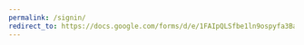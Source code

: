 ```yaml
---
permalink: /signin/
redirect_to: https://docs.google.com/forms/d/e/1FAIpQLSfbe1ln9ospyfa3Ba4TE6siVRUaLVUkJ3ifuO6gsOUZkkaEUA/viewform?usp=share_link
---
```

